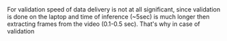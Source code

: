 ## 

For validation speed of data delivery is not at all significant, since validation is done on the laptop and time of inference (~5sec) is much longer then extracting frames from the video (0.1-0.5 sec). That's why in case of validation